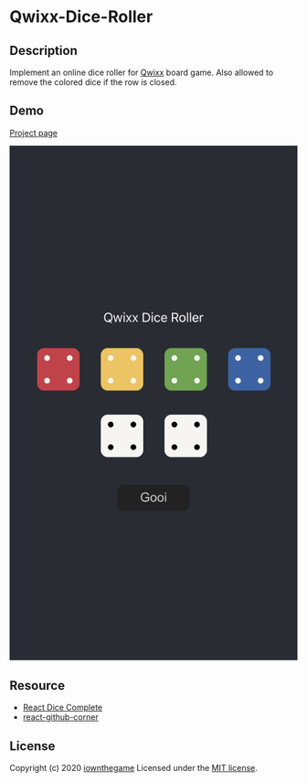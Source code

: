 # Qwixx-Dice-Roller

## Description

Implement an online dice roller for [Qwixx](https://de.wikipedia.org/wiki/Qwixx) board game. Also allowed to remove the colored dice if the row is closed.

## Demo
[Project page](https://iownthegame.github.io/Qwixx-Dice-Roller/)

![](https://github.com/iownthegame/Qwixx-Dice-Roller/blob/main/demo.png)

## Resource
 - [React Dice Complete](https://github.com/AdamTyler/react-dice-complete)
 - [react-github-corner](https://github.com/skratchdot/react-github-corner)

## License
Copyright (c) 2020 [iownthegame](https://iownthegame.github.io/)
Licensed under the [MIT license](LICENSE-MIT).
